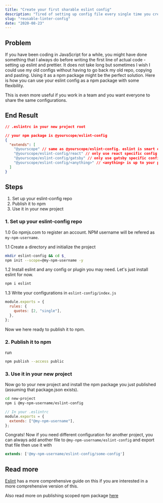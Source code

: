 ```yaml
---
title: "Create your first sharable eslint config"
description: "Tired of setting up config file every single time you create a new project?"
slug: "reusable-linter-config"
date: "2020-08-23"
---
```


## Problem

If you have been coding in JavaScript for a while, you might have done something that I always do before writing the first line of actual code - setting up eslint and prettier. It does not take long but sometimes I wish I could use my old configs without having to go back my old repo, copying and pasting. Using it as a npm package might be the perfect solution. Here is how you can use your eslint config as a npm package with some flexibility.

This is even more useful if you work in a team and you want everyone to share the same configurations.

## End Result

```json
// .eslintrc in your new project root

// your npm package is @yourscope/eslint-config
{
  "extends": [
    "@yourscope" // same as @yourscope/eslint-config. eslint is smart enough to figure out the package name
    "@yourscope/eslint-config/react" // only use react specific config
    "@yourscope/eslint-config/gatsby" // only use gatsby specific config
    "@yourscope/eslint-config/<anything>" // <anything> is up to your package structure
  ]
}
```

## Steps

1. Set up your eslint-config repo
2. Publish it to npm
3. Use it in your new project

### 1. Set up your eslint-config repo

1.0 Go npmjs.com to register an account. NPM username will be refered as `my-npm-username`.

1.1 Create a directory and initialize the project

```bash
mkdir eslint-config && cd $_
npm init --scope=@my-npm-username -y
```

1.2 Install eslint and any config or plugin you may need. Let's just install eslint for now.

```bash
npm i eslint
```

1.3 Write your configurations in `eslint-config/index.js`

```js
module.exports = {
  rules: {
    quotes: [2, "single"],
  },
};
```

Now we here ready to publish it to npm.

### 2. Publish it to npm

run

```bash
npm publish --access public
```

### 3. Use it in your new project

Now go to your new project and install the npm package you just published (assuming that package.json exists).

```bash
cd new-project
npm i @my-npm-username/eslint-config
```

```js
// In your .eslintrc
module.exports = {
  extends: ["@my-npm-username"],
};
```

Congrats! Now if you need different configuration for another project, you can always add another file to `@my-npm-username/eslint-config` and export that file then use it with

```js
extends: ['@my-npm-username/eslint-config/some-config']
```

## Read more

[Eslint](https://eslint.org/docs/developer-guide/shareable-configs) has a more comprehensive guide on this if you are interested in a more comprehensive version of this.

Also read more on publishing scoped npm package [here](https://docs.npmjs.com/creating-and-publishing-scoped-public-packages)
